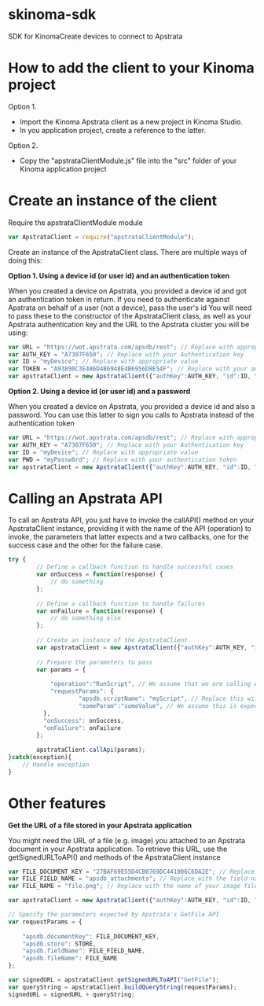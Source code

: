 skinoma-sdk
==========

SDK for KinomaCreate devices to connect to Apstrata

How to add the client to your Kinoma project
============================================

Option 1.  
* Import the Kinoma Apstrata client as a new project in Kinoma Studio. 
* In you application project, create a reference to the latter.

Option 2.
* Copy the "apstrataClientModule.js" file into the "src" folder of your Kinoma application project

Create an instance of the client
================================

Require the apstrataClientModule module

```javascript
var ApstrataClient = require("apstrataClientModule");
```
Create an instance of the ApstrataClient class. There are multiple ways of doing this:


**Option 1. Using a device id (or user id) and an authentication token**

When you created a device on Apstrata, you provided a device id and got an authentication token in return.
If you need to authenticate against Apstrata on behalf of a user (not a device), pass the user's id
You will need to pass these to the constructor of the ApstrataClient class, as well as your Apstrata authentication
key and the URL to the Apstrata cluster you will be using:

```javascript
var URL = "https://wot.apstrata.com/apsdb/rest"; // Replace with appropriate URL if needed
var AUTH_KEY = "A7307F650"; // Replace with your Authentication key
var ID = "myDevice"; // Replace with appropriate value
var TOKEN = "A93890C3E486D4B6948E4B6956D8E54F"; // Replace with your authentication token
var apstrataClient = new ApstrataClient({"authKey":AUTH_KEY, "id":ID, "token":TOKEN, "url":URL});
```

**Option 2. Using a device id (or user id) and a password**

When you created a device on Apstrata, you provided a device id and also a password. You can use this latter
to sign you calls to Apstrata instead of the authentication token

```javascript
var URL = "https://wot.apstrata.com/apsdb/rest"; // Replace with appropriate URL if needed
var AUTH_KEY = "A7307F650"; // Replace with your Authentication key
var ID = "myDevice"; // Replace with appropriate value
var PWD = "myPassw0rd"; // Replace with your authentication token
var apstrataClient = new ApstrataClient({"authKey":AUTH_KEY, "id":ID, "password":PWD, "url":URL});
```
Calling an Apstrata API
======================

To call an Apstrata API, you just have to invoke the callAPI() method on your ApstrataClient instance, providing it with the name of the API (operation) to invoke, the parameters that latter expects and a two callbacks, one for the success case and the other for the failure case.

```javascript
try {
        // Define a callback function to handle successful cases
    	var onSuccess = function(response) {
			// do something
		};
			     
		// Define a callback function to handle failures     
		var onFailure = function(response) {
			// do something else    
		};
		        
		// Create an instance of the ApstrataClient   
		var apstrataClient = new ApstrataClient({"authKey":AUTH_KEY, "id":ID, "token":TOKEN, "url":URL});
	      
		// Prepare the parameters to pass
		var params = {
	            	
			"operation":"RunScript", // We assume that we are calling Apstrata's RunScript API
			"requestParams": {
					"apsdb.scriptName": "myScript", // Replace this with the name of one of your Apstrata scripts 
					"someParam":"someValue", // We assume this is expected by "myScript"
		  },
		  "onSuccess": onSuccess,
		  "onFailure": onFailure
	    };
	            	
	    apstrataClient.callApi(params);
}catch(exception){
  	// Handle exception
}
```
Other features
==============

**Get the URL of a file stored in your Apstrata application**

You might need the URL of a file (e.g. image) you attached to an Apstrata document in your Apstrata application. To retrieve this URL, use the getSignedURLToAPI() and methods of the ApstrataClient instance

```javascript
var FILE_DOCUMENT_KEY = "27BAF69E55D4CB0769DC441006C6DA2E"; // Replace with the key (identifier) of your document
var FILE_FIELD_NAME = "apsdb_attachments"; // Replace with the field name that holds the image file
var FILE_NAME = "file.png"; // Replace with the name of your image file

var apstrataClient = new ApstrataClient({"authKey":AUTH_KEY, "id":ID, "password":PWD, "url":URL});

// Specify the parameters expected by Apstrata's GetFile API
var requestParams = {
	
	"apsdb.documentKey": FILE_DOCUMENT_KEY,
	"apsdb.store": STORE,
	"apsdb.fieldName": FILE_FIELD_NAME,
	"apsdb.fileName": FILE_NAME
};

var signedURL = apstrataClient.getSignedURLToAPI("GetFile");
var queryString = apstrataClient.buildQueryString(requestParams);
signedURL = signedURL + queryString;
```


